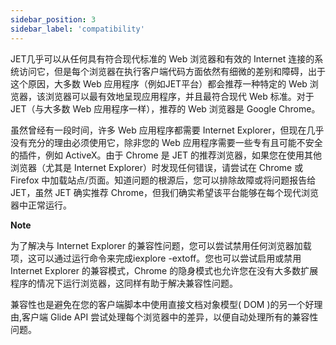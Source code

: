 ```yaml
---
sidebar_position: 3
sidebar_label: 'compatibility'
---
```

JET几乎可以从任何具有符合现代标准的 Web 浏览器和有效的 Internet 连接的系统访问它，但是每个浏览器在执行客户端代码方面依然有细微的差别和障碍，出于这个原因，大多数 Web 应用程序（例如JET平台）都会推荐一种特定的 Web 浏览器，该浏览器可以最有效地呈现应用程序，并且最符合现代 Web 标准。对于 JET（与大多数 Web 应用程序一样），推荐的 Web 浏览器是 Google Chrome。

虽然曾经有一段时间，许多 Web 应用程序都需要 Internet Explorer，但现在几乎没有充分的理由必须使用它，除非您的 Web 应用程序需要一些专有且可能不安全的插件，例如 ActiveX。由于 Chrome 是 JET 的推荐浏览器，如果您在使用其他浏览器（尤其是 Internet Explorer）时发现任何错误，请尝试在 Chrome 或 Firefox 中加载站点/页面。知道问题的根源后，您可以排除故障或将问题报告给 JET，虽然 JET 确实推荐 Chrome，但我们确实希望该平台能够在每个现代浏览器中正常运行。

**Note**

为了解决与 Internet Explorer 的兼容性问题，您可以尝试禁用任何浏览器加载项，这可以通过运行命令来完成iexplore -extoff。您也可以尝试启用或禁用 Internet Explorer 的兼容模式，Chrome 的隐身模式也允许您在没有大多数扩展程序的情况下运行浏览器，这同样有助于解决兼容性问题。

兼容性也是避免在您的客户端脚本中使用直接文档对象模型( DOM )的另一个好理由,客户端 Glide API 尝试处理每个浏览器中的差异，以便自动处理所有的兼容性问题。